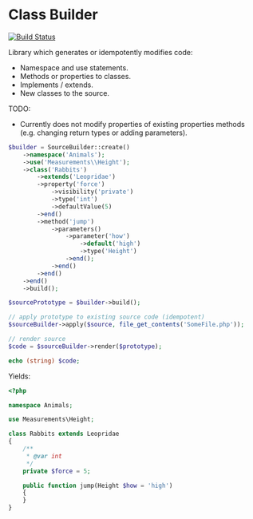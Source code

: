 Class Builder
=============

[![Build Status](https://travis-ci.org/phpactor/class-transform.svg?branch=master)](https://travis-ci.org/phpactor/class-transform)

Library which generates or idempotently modifies code:

- Namespace and use statements.
- Methods or properties to classes.
- Implements / extends.
- New classes to the source.

TODO:

- Currently does not modify properties of existing properties methods (e.g.
  changing return types or adding parameters).

```php
$builder = SourceBuilder::create()
    ->namespace('Animals');
    ->use('Measurements\\Height');
    ->class('Rabbits')
        ->extends('Leopridae')
        ->property('force')
            ->visibility('private')
            ->type('int')
            ->defaultValue(5)
        ->end()
        ->method('jump')
            ->parameters()
                ->parameter('how')
                    ->default('high')
                    ->type('Height')
                ->end();
            ->end()
        ->end()
    ->end()
    ->build();

$sourcePrototype = $builder->build();

// apply prototype to existing source code (idempotent)
$sourceBuilder->apply($source, file_get_contents('SomeFile.php'));

// render source
$code = $sourceBuilder->render($prototype);

echo (string) $code;
```

Yields:

```php
<?php

namespace Animals;

use Measurements\Height;

class Rabbits extends Leopridae
{
    /**
     * @var int
     */
    private $force = 5;

    public function jump(Height $how = 'high')
    {
    }
}
```
